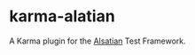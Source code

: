 # karma-alatian

A Karma plugin for the [Alsatian](https://github.com/alsatian-test/alsatian) Test Framework.